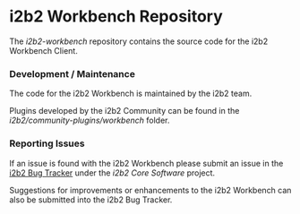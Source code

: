 # i2b2 Workbench Repository
The *i2b2-workbench* repository contains the source code for the i2b2 Workbench Client.


### Development / Maintenance
The code for the i2b2 Workbench is maintained by the i2b2 team.

Plugins developed by the i2b2 Community can be found in the *i2b2/community-plugins/workbench* folder.


### Reporting Issues
If an issue is found with the i2b2 Workbench please submit an issue in the [i2b2 Bug Tracker](http://community.i2b2.org/jira/secure/Dashboard.jspa "i2b2 Bug Tracker") under the *i2b2 Core Software* project.

Suggestions for improvements or enhancements to the i2b2 Workbench can also be submitted into the i2b2 Bug Tracker.
